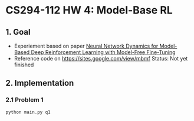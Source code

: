 # CS294-112 HW 4: Model-Base RL

## 1. Goal
* Experiement based on paper [Neural Network Dynamics for Model-Based Deep Reinforcement Learning with Model-Free Fine-Tuning](https://arxiv.org/pdf/1708.02596.pdf)
* Reference code on https://sites.google.com/view/mbmf 
  Status: Not yet finished

## 2. Implementation

### 2.1 Problem 1
```bash
python main.py q1
```